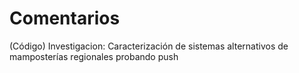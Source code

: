 # Comentarios
(Código) Investigacion: Caracterización de sistemas alternativos de mamposterías regionales
probando push

